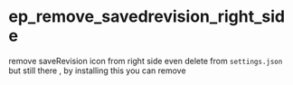 # ep_remove_savedrevision_right_side
remove saveRevision icon from right side even delete from `settings.json` but still there , by installing this you can remove
